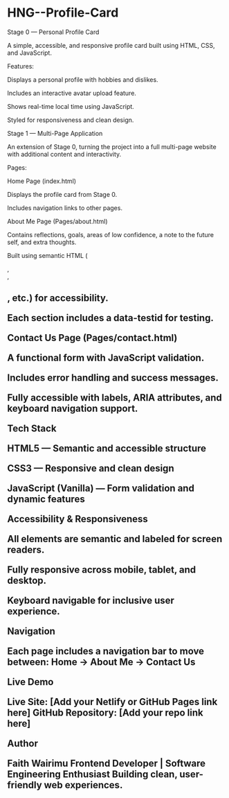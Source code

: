 # HNG--Profile-Card
Stage 0 — Personal Profile Card

A simple, accessible, and responsive profile card built using HTML, CSS, and JavaScript.

 Features:

Displays a personal profile with hobbies and dislikes.

Includes an interactive avatar upload feature.

Shows real-time local time using JavaScript.

Styled for responsiveness and clean design.

Stage 1 — Multi-Page Application

An extension of Stage 0, turning the project into a full multi-page website with additional content and interactivity.

 Pages:

Home Page (index.html)

Displays the profile card from Stage 0.

Includes navigation links to other pages.

About Me Page (Pages/about.html)

Contains reflections, goals, areas of low confidence, a note to the future self, and extra thoughts.

Built using semantic HTML (<main>, <section>, <h2>, etc.) for accessibility.

Each section includes a data-testid for testing.

Contact Us Page (Pages/contact.html)

A functional form with JavaScript validation.

Includes error handling and success messages.

Fully accessible with labels, ARIA attributes, and keyboard navigation support.

Tech Stack

HTML5 — Semantic and accessible structure

CSS3 — Responsive and clean design

JavaScript (Vanilla) — Form validation and dynamic features

 Accessibility & Responsiveness

All elements are semantic and labeled for screen readers.

Fully responsive across mobile, tablet, and desktop.

Keyboard navigable for inclusive user experience.

Navigation

Each page includes a navigation bar to move between:
Home → About Me → Contact Us

 Live Demo

 Live Site: [Add your Netlify or GitHub Pages link here]
GitHub Repository: [Add your repo link here]

Author

Faith Wairimu
Frontend Developer | Software Engineering Enthusiast
Building clean, user-friendly web experiences.

